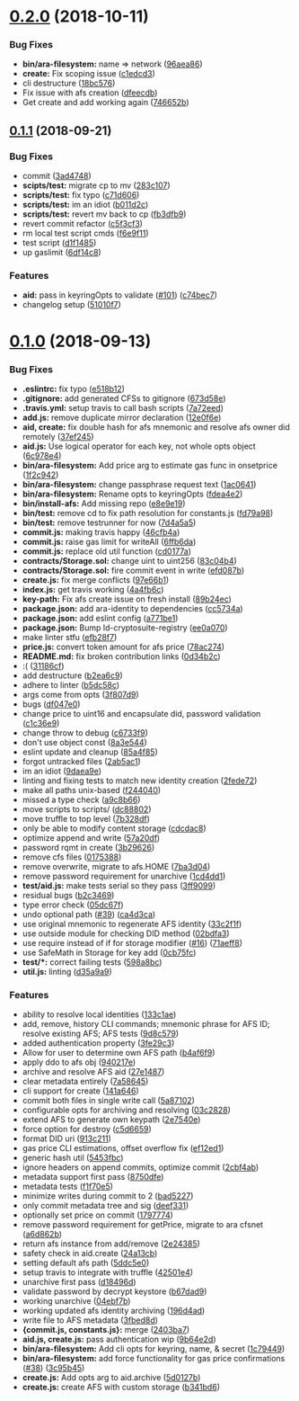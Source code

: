 <a name="0.2.0"></a>
# [0.2.0](https://github.com/AraBlocks/ara-filesystem/compare/0.1.1...0.2.0) (2018-10-11)


### Bug Fixes

* **bin/ara-filesystem:** name => network ([96aea86](https://github.com/AraBlocks/ara-filesystem/commit/96aea86))
* **create:** Fix scoping issue ([c1edcd3](https://github.com/AraBlocks/ara-filesystem/commit/c1edcd3))
* cli destructure ([18bc576](https://github.com/AraBlocks/ara-filesystem/commit/18bc576))
* Fix issue with afs creation ([dfeecdb](https://github.com/AraBlocks/ara-filesystem/commit/dfeecdb))
* Get create and add working again ([746652b](https://github.com/AraBlocks/ara-filesystem/commit/746652b))



<a name="0.1.1"></a>
## [0.1.1](https://github.com/AraBlocks/ara-filesystem/compare/0.1.0...0.1.1) (2018-09-21)


### Bug Fixes

* commit ([3ad4748](https://github.com/AraBlocks/ara-filesystem/commit/3ad4748))
* **scipts/test:** migrate cp to mv ([283c107](https://github.com/AraBlocks/ara-filesystem/commit/283c107))
* **scripts/test:** fix typo ([c71d606](https://github.com/AraBlocks/ara-filesystem/commit/c71d606))
* **scripts/test:** im an idiot ([b011d2c](https://github.com/AraBlocks/ara-filesystem/commit/b011d2c))
* **scripts/test:** revert mv back to cp ([fb3dfb9](https://github.com/AraBlocks/ara-filesystem/commit/fb3dfb9))
* revert commit refactor ([c5f3cf3](https://github.com/AraBlocks/ara-filesystem/commit/c5f3cf3))
* rm local test script cmds ([f6e9f11](https://github.com/AraBlocks/ara-filesystem/commit/f6e9f11))
* test script ([d1f1485](https://github.com/AraBlocks/ara-filesystem/commit/d1f1485))
* up gaslimit ([6df14c8](https://github.com/AraBlocks/ara-filesystem/commit/6df14c8))


### Features

* **aid:** pass in keyringOpts to validate ([#101](https://github.com/AraBlocks/ara-filesystem/issues/101)) ([c74bec7](https://github.com/AraBlocks/ara-filesystem/commit/c74bec7))
* changelog setup ([51010f7](https://github.com/AraBlocks/ara-filesystem/commit/51010f7))



<a name="0.1.0"></a>
# [0.1.0](https://github.com/AraBlocks/ara-filesystem/compare/0d34b2c...0.1.0) (2018-09-13)


### Bug Fixes

* **.eslintrc:** fix typo ([e518b12](https://github.com/AraBlocks/ara-filesystem/commit/e518b12))
* **.gitignore:** add generated CFSs to gitignore ([673d58e](https://github.com/AraBlocks/ara-filesystem/commit/673d58e))
* **.travis.yml:** setup travis to call bash scripts ([7a72eed](https://github.com/AraBlocks/ara-filesystem/commit/7a72eed))
* **add.js:** remove duplicate mirror declaration ([12e0f6e](https://github.com/AraBlocks/ara-filesystem/commit/12e0f6e))
* **aid, create:** fix double hash for afs mnemonic and resolve afs owner did remotely ([37ef245](https://github.com/AraBlocks/ara-filesystem/commit/37ef245))
* **aid.js:** Use logical operator for each key, not whole opts object ([6c978e4](https://github.com/AraBlocks/ara-filesystem/commit/6c978e4))
* **bin/ara-filesystem:** Add price arg to estimate gas func in onsetprice ([1f2c942](https://github.com/AraBlocks/ara-filesystem/commit/1f2c942))
* **bin/ara-filesystem:** change passphrase request text ([1ac0641](https://github.com/AraBlocks/ara-filesystem/commit/1ac0641))
* **bin/ara-filesystem:** Rename opts to keyringOpts ([fdea4e2](https://github.com/AraBlocks/ara-filesystem/commit/fdea4e2))
* **bin/install-afs:** Add missing repo ([e8e9e19](https://github.com/AraBlocks/ara-filesystem/commit/e8e9e19))
* **bin/test:** remove cd to fix path resolution for constants.js ([fd79a98](https://github.com/AraBlocks/ara-filesystem/commit/fd79a98))
* **bin/test:** remove testrunner for now ([7d4a5a5](https://github.com/AraBlocks/ara-filesystem/commit/7d4a5a5))
* **commit.js:** making travis happy ([46cfb4a](https://github.com/AraBlocks/ara-filesystem/commit/46cfb4a))
* **commit.js:** raise gas limit for writeAll ([6ffb6da](https://github.com/AraBlocks/ara-filesystem/commit/6ffb6da))
* **commit.js:** replace old util function ([cd0177a](https://github.com/AraBlocks/ara-filesystem/commit/cd0177a))
* **contracts/Storage.sol:** change uint to uint256 ([83c04b4](https://github.com/AraBlocks/ara-filesystem/commit/83c04b4))
* **contracts/Storage.sol:** fire commit event in write ([efd087b](https://github.com/AraBlocks/ara-filesystem/commit/efd087b))
* **create.js:** fix merge conflicts ([97e66b1](https://github.com/AraBlocks/ara-filesystem/commit/97e66b1))
* **index.js:** get travis working ([4a4fb6c](https://github.com/AraBlocks/ara-filesystem/commit/4a4fb6c))
* **key-path:** Fix afs create issue on fresh install ([89b24ec](https://github.com/AraBlocks/ara-filesystem/commit/89b24ec))
* **package.json:** add ara-identity to dependencies ([cc5734a](https://github.com/AraBlocks/ara-filesystem/commit/cc5734a))
* **package.json:** add eslint config ([a771be1](https://github.com/AraBlocks/ara-filesystem/commit/a771be1))
* **package.json:** Bump ld-cryptosuite-registry ([ee0a070](https://github.com/AraBlocks/ara-filesystem/commit/ee0a070))
* make linter stfu ([efb28f7](https://github.com/AraBlocks/ara-filesystem/commit/efb28f7))
* **price.js:** convert token amount for afs price ([78ac274](https://github.com/AraBlocks/ara-filesystem/commit/78ac274))
* **README.md:** fix broken contribution links ([0d34b2c](https://github.com/AraBlocks/ara-filesystem/commit/0d34b2c))
* :( ([31186cf](https://github.com/AraBlocks/ara-filesystem/commit/31186cf))
* add destructure ([b2ea6c9](https://github.com/AraBlocks/ara-filesystem/commit/b2ea6c9))
* adhere to linter ([b5dc58c](https://github.com/AraBlocks/ara-filesystem/commit/b5dc58c))
* args come from opts ([3f807d9](https://github.com/AraBlocks/ara-filesystem/commit/3f807d9))
* bugs ([df047e0](https://github.com/AraBlocks/ara-filesystem/commit/df047e0))
* change price to uint16 and encapsulate did, password validation ([c1c36e9](https://github.com/AraBlocks/ara-filesystem/commit/c1c36e9))
* change throw to debug ([c6733f9](https://github.com/AraBlocks/ara-filesystem/commit/c6733f9))
* don't use object const ([8a3e544](https://github.com/AraBlocks/ara-filesystem/commit/8a3e544))
* eslint update and cleanup ([85a4f85](https://github.com/AraBlocks/ara-filesystem/commit/85a4f85))
* forgot untracked files ([2ab5ac1](https://github.com/AraBlocks/ara-filesystem/commit/2ab5ac1))
* im an idiot ([9daea9e](https://github.com/AraBlocks/ara-filesystem/commit/9daea9e))
* linting and fixing tests to match new identity creation ([2fede72](https://github.com/AraBlocks/ara-filesystem/commit/2fede72))
* make all paths unix-based ([f244040](https://github.com/AraBlocks/ara-filesystem/commit/f244040))
* missed a type check ([a9c8b66](https://github.com/AraBlocks/ara-filesystem/commit/a9c8b66))
* move scripts to scripts/ ([dc88802](https://github.com/AraBlocks/ara-filesystem/commit/dc88802))
* move truffle to top level ([7b328df](https://github.com/AraBlocks/ara-filesystem/commit/7b328df))
* only be able to modify content storage ([cdcdac8](https://github.com/AraBlocks/ara-filesystem/commit/cdcdac8))
* optimize append and write ([57a20df](https://github.com/AraBlocks/ara-filesystem/commit/57a20df))
* password rqmt in create ([3b29626](https://github.com/AraBlocks/ara-filesystem/commit/3b29626))
* remove cfs files ([0175388](https://github.com/AraBlocks/ara-filesystem/commit/0175388))
* remove overwrite, migrate to afs.HOME ([7ba3d04](https://github.com/AraBlocks/ara-filesystem/commit/7ba3d04))
* remove password requirement for unarchive ([1cd4dd1](https://github.com/AraBlocks/ara-filesystem/commit/1cd4dd1))
* **test/aid.js:** make tests serial so they pass ([3ff9099](https://github.com/AraBlocks/ara-filesystem/commit/3ff9099))
* residual bugs ([b2c3469](https://github.com/AraBlocks/ara-filesystem/commit/b2c3469))
* type error check ([05dc67f](https://github.com/AraBlocks/ara-filesystem/commit/05dc67f))
* undo optional path ([#39](https://github.com/AraBlocks/ara-filesystem/issues/39)) ([ca4d3ca](https://github.com/AraBlocks/ara-filesystem/commit/ca4d3ca))
* use original mnemonic to regenerate AFS identity ([33c2f1f](https://github.com/AraBlocks/ara-filesystem/commit/33c2f1f))
* use outside module for checking DID method ([02bdfa3](https://github.com/AraBlocks/ara-filesystem/commit/02bdfa3))
* use require instead of if for storage modifier ([#16](https://github.com/AraBlocks/ara-filesystem/issues/16)) ([71aeff8](https://github.com/AraBlocks/ara-filesystem/commit/71aeff8))
* use SafeMath in Storage for key add ([0cb75fc](https://github.com/AraBlocks/ara-filesystem/commit/0cb75fc))
* **test/*:** correct failing tests ([598a8bc](https://github.com/AraBlocks/ara-filesystem/commit/598a8bc))
* **util.js:** linting ([d35a9a9](https://github.com/AraBlocks/ara-filesystem/commit/d35a9a9))


### Features

* ability to resolve local identities ([133c1ae](https://github.com/AraBlocks/ara-filesystem/commit/133c1ae))
* add, remove, history CLI commands; mnemonic phrase for AFS ID; resolve existing AFS; AFS tests ([9d8c579](https://github.com/AraBlocks/ara-filesystem/commit/9d8c579))
* added authentication property ([3fe29c3](https://github.com/AraBlocks/ara-filesystem/commit/3fe29c3))
* Allow for user to determine own AFS path ([b4af6f9](https://github.com/AraBlocks/ara-filesystem/commit/b4af6f9))
* apply ddo to afs obj ([940217e](https://github.com/AraBlocks/ara-filesystem/commit/940217e))
* archive and resolve AFS aid ([27e1487](https://github.com/AraBlocks/ara-filesystem/commit/27e1487))
* clear metadata entirely ([7a58645](https://github.com/AraBlocks/ara-filesystem/commit/7a58645))
* cli support for create ([141a646](https://github.com/AraBlocks/ara-filesystem/commit/141a646))
* commit both files in single write call ([5a87102](https://github.com/AraBlocks/ara-filesystem/commit/5a87102))
* configurable opts for archiving and resolving ([03c2828](https://github.com/AraBlocks/ara-filesystem/commit/03c2828))
* extend AFS to generate own keypath ([2e7540e](https://github.com/AraBlocks/ara-filesystem/commit/2e7540e))
* force option for destroy ([c5d6659](https://github.com/AraBlocks/ara-filesystem/commit/c5d6659))
* format DID uri ([913c211](https://github.com/AraBlocks/ara-filesystem/commit/913c211))
* gas price CLI estimations, offset overflow fix ([ef12ed1](https://github.com/AraBlocks/ara-filesystem/commit/ef12ed1))
* generic hash util ([5453fbc](https://github.com/AraBlocks/ara-filesystem/commit/5453fbc))
* ignore headers on append commits, optimize commit ([2cbf4ab](https://github.com/AraBlocks/ara-filesystem/commit/2cbf4ab))
* metadata support first pass ([8750dfe](https://github.com/AraBlocks/ara-filesystem/commit/8750dfe))
* metadata tests ([f1f70e5](https://github.com/AraBlocks/ara-filesystem/commit/f1f70e5))
* minimize writes during commit to 2 ([bad5227](https://github.com/AraBlocks/ara-filesystem/commit/bad5227))
* only commit metadata tree and sig ([deef331](https://github.com/AraBlocks/ara-filesystem/commit/deef331))
* optionally set price on commit ([1797774](https://github.com/AraBlocks/ara-filesystem/commit/1797774))
* remove password requirement for getPrice, migrate to ara cfsnet ([a6d862b](https://github.com/AraBlocks/ara-filesystem/commit/a6d862b))
* return afs instance from add/remove ([2e24385](https://github.com/AraBlocks/ara-filesystem/commit/2e24385))
* safety check in aid.create ([24a13cb](https://github.com/AraBlocks/ara-filesystem/commit/24a13cb))
* setting default afs path ([5ddc5e0](https://github.com/AraBlocks/ara-filesystem/commit/5ddc5e0))
* setup travis to integrate with truffle ([42501e4](https://github.com/AraBlocks/ara-filesystem/commit/42501e4))
* unarchive first pass ([d18496d](https://github.com/AraBlocks/ara-filesystem/commit/d18496d))
* validate password by decrypt keystore ([b67dad9](https://github.com/AraBlocks/ara-filesystem/commit/b67dad9))
* working unarchive ([04ebf7b](https://github.com/AraBlocks/ara-filesystem/commit/04ebf7b))
* working updated afs identity archiving ([196d4ad](https://github.com/AraBlocks/ara-filesystem/commit/196d4ad))
* write file to AFS metadata ([3fbed8d](https://github.com/AraBlocks/ara-filesystem/commit/3fbed8d))
* **{commit.js, constants.js}:** merge ([2403ba7](https://github.com/AraBlocks/ara-filesystem/commit/2403ba7))
* **aid.js, create.js:** pass authentication wip ([9b64e2d](https://github.com/AraBlocks/ara-filesystem/commit/9b64e2d))
* **bin/ara-filesystem:** Add cli opts for keyring, name, & secret ([1c79449](https://github.com/AraBlocks/ara-filesystem/commit/1c79449))
* **bin/ara-filesystem:** add force functionality for gas price confirmations ([#38](https://github.com/AraBlocks/ara-filesystem/issues/38)) ([3c95b45](https://github.com/AraBlocks/ara-filesystem/commit/3c95b45))
* **create.js:** Add opts arg to aid.archive ([5d0127b](https://github.com/AraBlocks/ara-filesystem/commit/5d0127b))
* **create.js:** create AFS with custom storage ([b341bd6](https://github.com/AraBlocks/ara-filesystem/commit/b341bd6))



